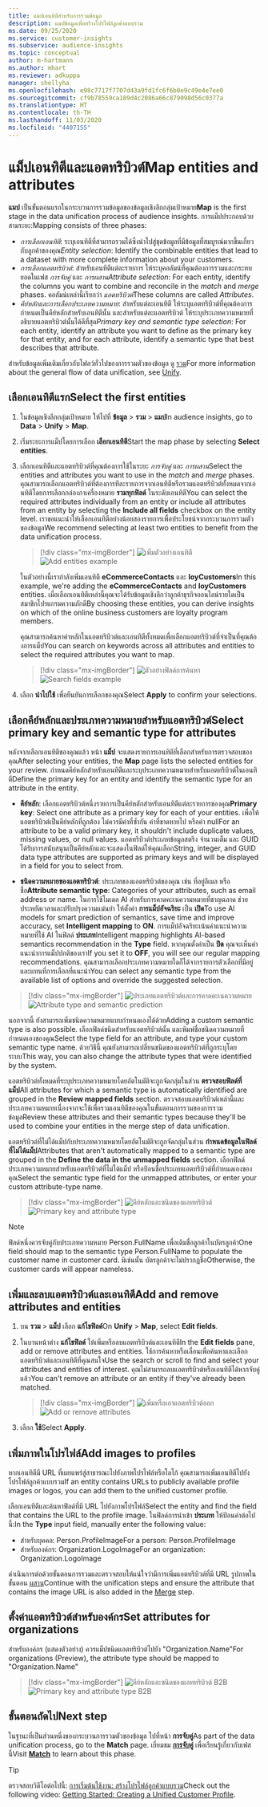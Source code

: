 ```yaml
---
title: แมปเอนทิตีสำหรับการรวมข้อมูล
description: แมปข้อมูลเพื่อสร้างโปรไฟล์ลูกค้าแบบรวม
ms.date: 09/25/2020
ms.service: customer-insights
ms.subservice: audience-insights
ms.topic: conceptual
author: m-hartmann
ms.author: mhart
ms.reviewer: adkuppa
manager: shellyha
ms.openlocfilehash: e98c7717f7707d43a9fd1fc6f6b0e9c49e4e7ee0
ms.sourcegitcommit: cf9b78559ca189d4c2086a66c879098d56c0377a
ms.translationtype: HT
ms.contentlocale: th-TH
ms.lasthandoff: 11/03/2020
ms.locfileid: "4407155"
---
```

# <a name="map-entities-and-attributes"></a><span data-ttu-id="fb702-103">แม็ปเอนทิตีและแอตทริบิวต์</span><span class="sxs-lookup"><span data-stu-id="fb702-103">Map entities and attributes</span></span>

<span data-ttu-id="fb702-104">**แมป** เป็นขั้นตอนแรกในกระบวนการรวมข้อมูลของข้อมูลเชิงลึกกลุ่มเป้าหมาย</span><span class="sxs-lookup"><span data-stu-id="fb702-104">**Map** is the first stage in the data unification process of audience insights.</span></span> <span data-ttu-id="fb702-105">การแม็ปประกอบด้วยสามระยะ:</span><span class="sxs-lookup"><span data-stu-id="fb702-105">Mapping consists of three phases:</span></span>

- <span data-ttu-id="fb702-106">*การเลือกเอนทิตี*: ระบุเอนทิตีที่สามารถรวมได้ซึ่งนำไปสู่ชุดข้อมูลที่มีข้อมูลที่สมบูรณ์มากขึ้นเกี่ยวกับลูกค้าของคุณ</span><span class="sxs-lookup"><span data-stu-id="fb702-106">*Entity selection*: Identify the combinable entities that lead to a dataset with more complete information about your customers.</span></span>
- <span data-ttu-id="fb702-107">*การเลือกแอตทริบิวต์*: สำหรับเอนทิตีแต่ละรายการ ให้ระบุคอลัมน์ที่คุณต้องการรวมและกระทบยอดในเฟส *การจับคู่* และ *การผสาน*</span><span class="sxs-lookup"><span data-stu-id="fb702-107">*Attribute selection*: For each entity, identify the columns you want to combine and reconcile in the *match* and *merge* phases.</span></span> <span data-ttu-id="fb702-108">คอลัมน์เหล่านี้เรียกว่า *แอตทริบิวต์*</span><span class="sxs-lookup"><span data-stu-id="fb702-108">These columns are called *Attributes*.</span></span>
- <span data-ttu-id="fb702-109">*คีย์หลักและการเลือกประเภทความหมาย*: สำหรับแต่ละเอนทิตี ให้ระบุแอตทริบิวต์ที่คุณต้องการกำหนดเป็นคีย์หลักสำหรับเอนทิตีนั้น และสำหรับแต่ละแอตทริบิวต์ ให้ระบุประเภทความหมายที่อธิบายแอตทริบิวต์นั้นได้ดีที่สุด</span><span class="sxs-lookup"><span data-stu-id="fb702-109">*Primary key and semantic type selection*: For each entity, identify an attribute you want to define as the primary key for that entity, and for each attribute, identify a semantic type that best describes that attribute.</span></span>

<span data-ttu-id="fb702-110">สำหรับข้อมูลเพิ่มเติมเกี่ยวกับโฟลว์ทั่วไปของการรวมตัวของข้อมูล ดู [รวม](data-unification.md)</span><span class="sxs-lookup"><span data-stu-id="fb702-110">For more information about the general flow of data unification, see [Unify](data-unification.md).</span></span>

## <a name="select-the-first-entities"></a><span data-ttu-id="fb702-111">เลือกเอนทิตีแรก</span><span class="sxs-lookup"><span data-stu-id="fb702-111">Select the first entities</span></span>

1. <span data-ttu-id="fb702-112">ในข้อมูลเชิงลึกกลุ่มเป้าหมาย ให้ไปที่ **ข้อมูล** > **รวม** > **แมป**</span><span class="sxs-lookup"><span data-stu-id="fb702-112">In audience insights, go to **Data** > **Unify** > **Map**.</span></span>

2. <span data-ttu-id="fb702-113">เริ่มระยะการแม็ปโดยการเลือก **เลือกเอนทิตี**</span><span class="sxs-lookup"><span data-stu-id="fb702-113">Start the map phase by selecting **Select entities**.</span></span>

3. <span data-ttu-id="fb702-114">เลือกเอนทิตีและแอตทริบิวต์ที่คุณต้องการใช้ในระยะ *การจับคู่* และ *การผสาน*</span><span class="sxs-lookup"><span data-stu-id="fb702-114">Select the entities and attributes you want to use in the *match* and *merge* phases.</span></span> <span data-ttu-id="fb702-115">คุณสามารถเลือกแอตทริบิวต์ที่ต้องการทีละรายการจากเอนทิตีหรือรวมแอตทริบิวต์ทั้งหมดจากเอนทิตีโดยการเลือกกล่องกาเครื่องหมาย **รวมทุกฟิลด์** ในระดับเอนทิตี</span><span class="sxs-lookup"><span data-stu-id="fb702-115">You can select the required attributes individually from an entity or include all attributes from an entity by selecting the **Include all fields** checkbox on the entity level.</span></span> <span data-ttu-id="fb702-116">เราขอแนะนำให้เลือกเอนทิตีอย่างน้อยสองรายการเพื่อประโยชน์จากกระบวนการรวมตัวของข้อมูล</span><span class="sxs-lookup"><span data-stu-id="fb702-116">We recommend selecting at least two entities to benefit from the data unification process.</span></span>

   > [!div class="mx-imgBorder"]
   > <span data-ttu-id="fb702-117">![เพิ่มตัวอย่างเอนทิตี](media/data-manager-configure-map-add-entities-example.png "เพิ่มตัวอย่างเอนทิตี")</span><span class="sxs-lookup"><span data-stu-id="fb702-117">![Add entities example](media/data-manager-configure-map-add-entities-example.png "Add entities example")</span></span>

   <span data-ttu-id="fb702-118">ในตัวอย่างนี้เรากำลังเพิ่มเอนทิตี **eCommerceContacts** และ **loyCustomers**</span><span class="sxs-lookup"><span data-stu-id="fb702-118">In this example, we're adding the **eCommerceContacts** and **loyCustomers** entities.</span></span> <span data-ttu-id="fb702-119">เมื่อเลือกเอนทิตีเหล่านี้คุณจะได้รับข้อมูลเชิงลึกว่าลูกค้าธุรกิจออนไลน์รายใดเป็นสมาชิกโปรแกรมความภักดี</span><span class="sxs-lookup"><span data-stu-id="fb702-119">By choosing these entities, you can derive insights on which of the online business customers are loyalty program members.</span></span>
   
   <span data-ttu-id="fb702-120">คุณสามารถค้นหาคำหลักในแอตทริบิวต์และเอนทิตีทั้งหมดเพื่อเลือกแอตทริบิวต์ที่จำเป็นที่คุณต้องการแม็ป</span><span class="sxs-lookup"><span data-stu-id="fb702-120">You can search on keywords across all attributes and entities to select the required attributes you want to map.</span></span>
   
     > [!div class="mx-imgBorder"]
   > <span data-ttu-id="fb702-121">![ตัวอย่างฟิลด์การค้นหา](media/data-manager-configure-map-search-fields-example.png "ตัวอย่างฟิลด์การค้นหา")</span><span class="sxs-lookup"><span data-stu-id="fb702-121">![Search fields example](media/data-manager-configure-map-search-fields-example.png "Search fields example")</span></span>

4. <span data-ttu-id="fb702-122">เลือก **นำไปใช้** เพื่อยืนยันการเลือกของคุณ</span><span class="sxs-lookup"><span data-stu-id="fb702-122">Select **Apply** to confirm your selections.</span></span>

## <a name="select-primary-key-and-semantic-type-for-attributes"></a><span data-ttu-id="fb702-123">เลือกคีย์หลักและประเภทความหมายสำหรับแอตทริบิวต์</span><span class="sxs-lookup"><span data-stu-id="fb702-123">Select primary key and semantic type for attributes</span></span>

<span data-ttu-id="fb702-124">หลังจากเลือกเอนทิตีของคุณแล้ว หน้า **แม็ป** จะแสดงรายการเอนทิตีที่เลือกสำหรับการตรวจสอบของคุณ</span><span class="sxs-lookup"><span data-stu-id="fb702-124">After selecting your entities, the **Map** page lists the selected entities for your review.</span></span> <span data-ttu-id="fb702-125">กำหนดคีย์หลักสำหรับเอนทิตีและระบุประเภทความหมายสำหรับแอตทริบิวต์ในเอนทิตี</span><span class="sxs-lookup"><span data-stu-id="fb702-125">Define the primary key for an entity and identify the semantic type for an attribute in the entity.</span></span>

- <span data-ttu-id="fb702-126">**คีย์หลัก**: เลือกแอตทริบิวต์หนึ่งรายการเป็นคีย์หลักสำหรับเอนทิตีแต่ละรายการของคุณ</span><span class="sxs-lookup"><span data-stu-id="fb702-126">**Primary key**: Select one attribute as a primary key for each of your entities.</span></span> <span data-ttu-id="fb702-127">เพื่อให้แอตทริบิวต์เป็นคีย์หลักที่ถูกต้อง ไม่ควรมีค่าที่ซ้ำกัน ค่าที่ขาดหายไป หรือค่า null</span><span class="sxs-lookup"><span data-stu-id="fb702-127">For an attribute to be a valid primary key, it shouldn't include duplicate values, missing values, or null values.</span></span> <span data-ttu-id="fb702-128">แอตทริบิวต์ประเภทข้อมูลสตริง จำนวนเต็ม และ GUID ได้รับการสนับสนุนเป็นคีย์หลักและจะแสดงในฟิลด์ให้คุณเลือก</span><span class="sxs-lookup"><span data-stu-id="fb702-128">String, integer, and GUID data type attributes are supported as primary keys and will be displayed in a field for you to select from.</span></span>

- <span data-ttu-id="fb702-129">**ชนิดความหมายของแอตทริบิวต์**: ประเภทของแอตทริบิวต์ของคุณ เช่น ที่อยู่อีเมล หรือชื่อ</span><span class="sxs-lookup"><span data-stu-id="fb702-129">**Attribute semantic type**: Categories of your attributes, such as email address or name.</span></span> <span data-ttu-id="fb702-130">ในการใช้โมเดล AI สำหรับการคาดคะเนความหมายที่ชาญฉลาด ช่วยประหยัดเวลาและปรับปรุงความแม่นยำ ให้ตั้งค่า **การแม็ปอัจฉริยะ** เป็น **เปิด**</span><span class="sxs-lookup"><span data-stu-id="fb702-130">To use AI models for smart prediction of semantics, save time and improve accuracy, set **Intelligent mapping** to **ON**.</span></span> <span data-ttu-id="fb702-131">การแม็ปอัจฉริยะเน้นคำแนะนำความหมายที่ใช้ AI ในฟิลด์ **ประเภท**</span><span class="sxs-lookup"><span data-stu-id="fb702-131">Intelligent mapping highlights AI-based semantics recommendation in the **Type** field.</span></span> <span data-ttu-id="fb702-132">หากคุณตั้งค่าเป็น **ปิด** คุณจะเห็นคำแนะนำการแม็ปปกติของเรา</span><span class="sxs-lookup"><span data-stu-id="fb702-132">If you set it to **OFF**, you will see our regular mapping recommendations.</span></span> <span data-ttu-id="fb702-133">คุณสามารถเลือกประเภทความหมายใดก็ได้จากรายการตัวเลือกที่มีอยู่และแทนที่การเลือกที่แนะนำ</span><span class="sxs-lookup"><span data-stu-id="fb702-133">You can select any semantic type from the available list of options and override the suggested selection.</span></span>

> [!div class="mx-imgBorder"]
> <span data-ttu-id="fb702-134">![ประเภทแอตทริบิวต์และการคาดคะเนความหมาย](media/data-manager-configure-map-add-attributes-semantic-prediction.png "ประเภทแอตทริบิวต์และการคาดคะเนความหมาย")</span><span class="sxs-lookup"><span data-stu-id="fb702-134">![Attribute type and semantic prediction](media/data-manager-configure-map-add-attributes-semantic-prediction.png "Attribute type and semantic prediction")</span></span>

<span data-ttu-id="fb702-135">นอกจากนี้ ยังสามารถเพิ่มชนิดความหมายแบบกำหนดเองได้ด้วย</span><span class="sxs-lookup"><span data-stu-id="fb702-135">Adding a custom semantic type is also possible.</span></span> <span data-ttu-id="fb702-136">เลือกฟิลด์ชนิดสำหรับแอตทริบิวต์นั้น และพิมพ์ชื่อชนิดความหมายที่กำหนดเองของคุณ</span><span class="sxs-lookup"><span data-stu-id="fb702-136">Select the type field for an attribute, and type your custom semantic type name.</span></span> <span data-ttu-id="fb702-137">ด้วยวิธีนี้ คุณยังสามารถเปลี่ยนชนิดของแอตทริบิวต์ที่ถูกระบุโดยระบบ</span><span class="sxs-lookup"><span data-stu-id="fb702-137">This way, you can also change the attribute types that were identified by the system.</span></span>

<span data-ttu-id="fb702-138">แอตทริบิวต์ทั้งหมดที่ระบุประเภทความหมายโดยอัตโนมัติจะถูกจัดกลุ่มในส่วน **ตรวจสอบฟิลด์ที่แม็ป**</span><span class="sxs-lookup"><span data-stu-id="fb702-138">All attributes for which a semantic type is automatically identified are grouped in the **Review mapped fields** section.</span></span> <span data-ttu-id="fb702-139">ตรวจสอบแอตทริบิวต์เหล่านี้และประเภทความหมายเนื่องจากจะใช้เพื่อรวมเอนทิตีของคุณในขั้นตอนการรวมของการรวมข้อมูล</span><span class="sxs-lookup"><span data-stu-id="fb702-139">Review these attributes and their semantic types because they'll be used to combine your entities in the merge step of data unification.</span></span>

<span data-ttu-id="fb702-140">แอตทริบิวต์ที่ไม่ได้แม็ปกับประเภทความหมายโดยอัตโนมัติจะถูกจัดกลุ่มในส่วน **กำหนดข้อมูลในฟิลด์ที่ไม่ได้แม็ป**</span><span class="sxs-lookup"><span data-stu-id="fb702-140">Attributes that aren't automatically mapped to a semantic type are grouped in the **Define the data in the unmapped fields** section.</span></span> <span data-ttu-id="fb702-141">เลือกฟิลด์ประเภทความหมายสำหรับแอตทริบิวต์ที่ไม่ได้แม็ป หรือป้อนชื่อประเภทแอตทริบิวต์ที่กำหนดเองของคุณ</span><span class="sxs-lookup"><span data-stu-id="fb702-141">Select the semantic type field for the unmapped attributes, or enter your custom attribute-type name.</span></span>

> [!div class="mx-imgBorder"]
> <span data-ttu-id="fb702-142">![คีย์หลักและชนิดของแอททริบิวต์](media/data-manager-configure-map-add-attributes.png "คีย์หลักและชนิดของแอททริบิวต์")</span><span class="sxs-lookup"><span data-stu-id="fb702-142">![Primary key and attribute type](media/data-manager-configure-map-add-attributes.png "Primary key and attribute type")</span></span>

> [!NOTE]
> <span data-ttu-id="fb702-143">ฟิลด์หนึ่งควรจับคู่กับประเภทความหมาย Person.FullName เพื่อเติมชื่อลูกค้าในบัตรลูกค้า</span><span class="sxs-lookup"><span data-stu-id="fb702-143">One field should map to the semantic type Person.FullName to populate the customer name in customer card.</span></span> <span data-ttu-id="fb702-144">มิเช่นนั้น บัตรลูกค้าจะไม่ปรากฏชื่อ</span><span class="sxs-lookup"><span data-stu-id="fb702-144">Otherwise, the customer cards will appear nameless.</span></span> 

## <a name="add-and-remove-attributes-and-entities"></a><span data-ttu-id="fb702-145">เพิ่มและลบแอตทริบิวต์และเอนทิตี</span><span class="sxs-lookup"><span data-stu-id="fb702-145">Add and remove attributes and entities</span></span>

1. <span data-ttu-id="fb702-146">บน **รวม** > **แม็ป** เลือก **แก้ไขฟิลด์**</span><span class="sxs-lookup"><span data-stu-id="fb702-146">On **Unify** > **Map**, select **Edit fields**.</span></span>

2. <span data-ttu-id="fb702-147">ในบานหน้าต่าง **แก้ไขฟิลด์** ให้เพิ่มหรือลบแอตทริบิวต์และเอนทิตี</span><span class="sxs-lookup"><span data-stu-id="fb702-147">In the **Edit fields** pane, add or remove attributes and entities.</span></span> <span data-ttu-id="fb702-148">ใช้การค้นหาหรือเลื่อนเพื่อค้นหาและเลือกแอตทริบิวต์และเอนทิตีที่คุณสนใจ</span><span class="sxs-lookup"><span data-stu-id="fb702-148">Use the search or scroll to find and select your attributes and entities of interest.</span></span> <span data-ttu-id="fb702-149">คุณไม่สามารถลบแอตทริบิวต์หรือเอนทิตีได้หากจับคู่แล้ว</span><span class="sxs-lookup"><span data-stu-id="fb702-149">You can't remove an attribute or an entity if they've already been matched.</span></span>

   > [!div class="mx-imgBorder"]
   > <span data-ttu-id="fb702-150">![เพิ่มหรือเอาแอตทริบิวต์ออก](media/configure-data-map-edit.png "เพิ่มหรือเอาแอตทริบิวต์ออก")</span><span class="sxs-lookup"><span data-stu-id="fb702-150">![Add or remove attributes](media/configure-data-map-edit.png "Add or remove attributes")</span></span>

3. <span data-ttu-id="fb702-151">เลือก **ใช้**</span><span class="sxs-lookup"><span data-stu-id="fb702-151">Select **Apply**.</span></span>

## <a name="add-images-to-profiles"></a><span data-ttu-id="fb702-152">เพิ่มภาพในโปรไฟล์</span><span class="sxs-lookup"><span data-stu-id="fb702-152">Add images to profiles</span></span>

<span data-ttu-id="fb702-153">หากเอนทิตีมี URL ที่เผยแพร่สู่สาธารณะไปยังภาพโปรไฟล์หรือโลโก้ คุณสามารถเพิ่มเอนทิตีไปยังโปรไฟล์ลูกค้าแบบรวม</span><span class="sxs-lookup"><span data-stu-id="fb702-153">If an entity contains URLs to publicly available profile images or logos, you can add them to the unified customer profile.</span></span>

<span data-ttu-id="fb702-154">เลือกเอนทิตีและค้นหาฟิลด์ที่มี URL ไปยังภาพโปรไฟล์</span><span class="sxs-lookup"><span data-stu-id="fb702-154">Select the entity and find the field that contains the URL to the profile image.</span></span> <span data-ttu-id="fb702-155">ในฟิลด์การนำเข้า **ประเภท** ให้ป้อนค่าต่อไปนี้:</span><span class="sxs-lookup"><span data-stu-id="fb702-155">In the **Type** input field, manually enter the following value:</span></span> 
- <span data-ttu-id="fb702-156">สำหรับบุคคล: Person.ProfileImage</span><span class="sxs-lookup"><span data-stu-id="fb702-156">For a person: Person.ProfileImage</span></span>
- <span data-ttu-id="fb702-157">สำหรับองค์กร: Organization.LogoImage</span><span class="sxs-lookup"><span data-stu-id="fb702-157">For an organization: Organization.LogoImage</span></span>

<span data-ttu-id="fb702-158">ดำเนินการต่อด้วยขั้นตอนการรวมและตรวจสอบให้แน่ใจว่ามีการเพิ่มแอตทริบิวต์ที่มี URL รูปภาพในขั้นตอน [ผสาน](merge-entities.md)</span><span class="sxs-lookup"><span data-stu-id="fb702-158">Continue with the unification steps and ensure the attribute that contains the image URL is also added in the [Merge](merge-entities.md) step.</span></span>

## <a name="set-attributes-for-organizations"></a><span data-ttu-id="fb702-159">ตั้งค่าแอตทริบิวต์สำหรับองค์กร</span><span class="sxs-lookup"><span data-stu-id="fb702-159">Set attributes for organizations</span></span>

<span data-ttu-id="fb702-160">สำหรับองค์กร (แสดงตัวอย่าง) ควรแม็ปชนิดแอตทริบิวต์ไปยัง "Organization.Name"</span><span class="sxs-lookup"><span data-stu-id="fb702-160">For organizations (Preview), the attribute type should be mapped to "Organization.Name"</span></span>
> [!div class="mx-imgBorder"]
> <span data-ttu-id="fb702-161">![คีย์หลักและชนิดของแอททริบิวต์ B2B](media/configure-data-map-edit-b2b.png "คีย์หลักและชนิดของแอททริบิวต์ B2B")</span><span class="sxs-lookup"><span data-stu-id="fb702-161">![Primary key and attribute type B2B](media/configure-data-map-edit-b2b.png "Primary key and attribute type B2B")</span></span>

## <a name="next-step"></a><span data-ttu-id="fb702-162">ขั้นตอนถัดไป</span><span class="sxs-lookup"><span data-stu-id="fb702-162">Next step</span></span>

<span data-ttu-id="fb702-163">ในฐานะที่เป็นส่วนหนึ่งของกระบวนการรวมตัวของข้อมูล ไปที่หน้า **การจับคู่**</span><span class="sxs-lookup"><span data-stu-id="fb702-163">As part of the data unification process, go to the **Match** page.</span></span> <span data-ttu-id="fb702-164">เยี่ยมชม [**การจับคู่**](match-entities.md) เพื่อเรียนรู้เกี่ยวกับเฟสนี้</span><span class="sxs-lookup"><span data-stu-id="fb702-164">Visit [**Match**](match-entities.md) to learn about this phase.</span></span>

> [!TIP]
> <span data-ttu-id="fb702-165">ตรวจสอบวิดีโอต่อไปนี้: [การเริ่มต้นใช้งาน: สร้างโปรไฟล์ลูกค้าแบบรวม](https://youtu.be/oBfGEhucAxs)</span><span class="sxs-lookup"><span data-stu-id="fb702-165">Check out the following video: [Getting Started: Creating a Unified Customer Profile](https://youtu.be/oBfGEhucAxs).</span></span>
